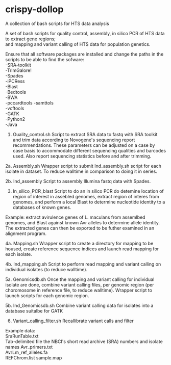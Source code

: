 # crispy-dollop
A collection of bash scripts for HTS data analysis

A set of bash scripts for quality control, assembly, in silico PCR of HTS data to extract gene regions;  
and mapping and variant calling of HTS data for population genetics.

Ensure that all software packages are installed and change the paths in the scripts to be able to find the sofware: <br/>
-SRA-toolkit <br/>
-TrimGalore! <br/>
-Spades <br/>
-iPCRess <br/>
-Blast <br/>
-Bedtools <br/>
-BWA <br/>
-pccardtools
-samttols <br/>
-vcftools <br/>
-GATK <br/>
-Python2 <br/>
-Java <br/>


1. Ouality_control.sh
Script to extract SRA data to fastq with SRA toolkit and trim data according to Novogene's sequencing report recommendations. These parameters can be adjusted on a case by case basis to accommodate different sequencing qualities and barcodes used.
Also report sequencing statistics before and after trimming.

  2a. Assembly.sh
  Wrapper script to submit Ind_assembly.sh script for each isolate in dataset. To reduce walltime     in comparison to doing it in series.

  2b. Ind_assembly
  Script to assembly Illumina fastq data with Spades.

3. In_silico_PCR_blast
Script to do an in silico PCR do detemine location of region of interest in assebled genomes, extract region of interes from genomes, and perform a local Blast to determine nucleotide identity to a databases of known genes.

Example: extract avirulence genes of L. maculans from assemlbed genomes, and Blast against known Avr alleles to determine allele identity. The extracted genes can then be exported to be futher examined in an alignment program.

  4a. Mapping.sh
  Wrapper script to create a directory for mapping to be housed, create reference sequence indices   and launch read mapping for each isolate.

  4b. Ind_mapping.sh
  Script to perform read mapping and variant calling on individual isolates (to reduce walltime).

5a. Genomicsdb.sh
Once the mapping and variant calling for individual isolate are done, combine variant calling files, per genomic region (per choromosome in reference file, to reduce walltime).
Wrapper script to launch scripts for each genomic region.

5b. Ind_Genomicsdb.sh
Combine variant calling data for isolates into a database suitalbe for GATK

6. Variant_calling_filter.sh
Recallibrate variant calls and filter

Example data: <br/>
SraRunTable.txt <br/> Tab-delimited file the NBCI's short read archive (SRA) numbers and isolate   names
Avr_primers.txt <br/>
AvrLm_ref_alleles.fa <br/>
REFChrom.list
sample.map

